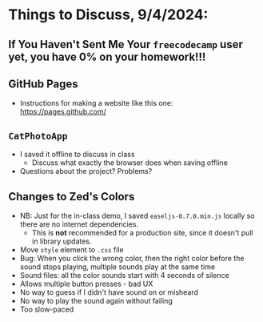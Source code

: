 # Things to Discuss, 9/4/2024:

## If You Haven't Sent Me Your `freecodecamp` user yet, you have 0% on your homework!!!

## GitHub Pages
* Instructions for making a website like this one: https://pages.github.com/

## `CatPhotoApp`
* I saved it offline to discuss in class
  * Discuss what exactly the browser does when saving offline
* Questions about the project? Problems?


## Changes to Zed's Colors
* NB: Just for the in-class demo, I saved `easeljs-0.7.0.min.js` locally so there are no internet dependencies. 
  * This is **not** recommended for a production site, since it doesn't pull in library updates.
* Move `style` element to `.css` file
* Bug: When you click the wrong color, then the right color before the sound stops playing, multiple sounds play at the same time
* Sound files: all the color sounds start with 4 seconds of silence
* Allows multiple button presses - bad UX
* No way to guess if I didn't have sound on or misheard
* No way to play the sound again without failing
* Too slow-paced